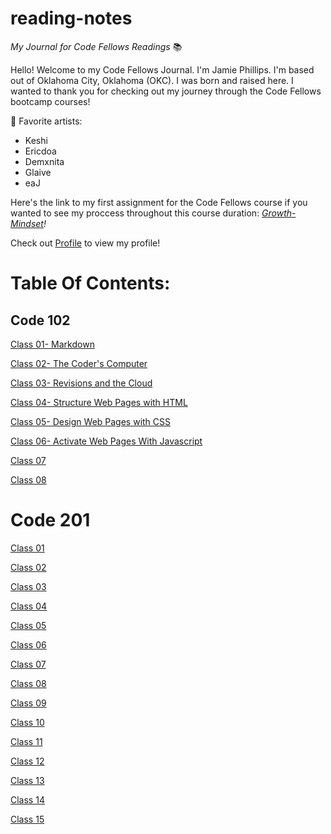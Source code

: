# reading-notes

*My Journal for Code Fellows Readings* 📚


Hello! Welcome to my Code Fellows Journal. I'm Jamie Phillips. I'm based out of Oklahoma City, Oklahoma (OKC). I was born and raised here. I wanted to thank you for checking out my journey through the Code Fellows bootcamp courses!

🎵 Favorite artists:
- Keshi
- Ericdoa
- Demxnita
- Glaive 
- eaJ
  
Here's the link to my first assignment for the Code Fellows course if you wanted to see my proccess throughout this course duration: *[Growth-Mindset](https://jamiephillips212.github.io/reading-notes/growth-mindset)!*

Check out [Profile](https://github.com/jamiephillips212/) to view my profile!
  
# Table Of Contents:

## Code 102

[Class 01- Markdown](https://jamiephillips212.github.io/reading-notes/code-102/markdown)

[Class 02- The Coder's Computer](https://jamiephillips212.github.io/reading-notes/code-102/the-coders-computer)

[Class 03- Revisions and the Cloud](https://jamiephillips212.github.io/reading-notes/code-102/revisions-and-the-cloud)

[Class 04- Structure Web Pages with HTML](https://jamiephillips212.github.io/reading-notes/code-102/structure-web-pages-with-html)

[Class 05- Design Web Pages with CSS](https://jamiephillips212.github.io/reading-notes/code-102/design-web-pages-with-css)

[Class 06- Activate Web Pages With Javascript](https://jamiephillips212.github.io/reading-notes/code-102/activate-web-pages-with-javascript)

[Class 07](https://jamiephillips212.github.io/reading-notes/code-102/programming-with-javascript)

[Class 08](https://jamiephillips212.github.io/reading-notes/code-102/operators-and-loops)

# Code 201

[Class 01](https://jamiephillips212.github.io/reading-notes/code-201/class-01)

[Class 02](https://jamiephillips212.github.io/reading-notes/code-201/class-02)

[Class 03](https://jamiephillips212.github.io/reading-notes/code-201/class-03)

[Class 04](https://jamiephillips212.github.io/reading-notes/code-201/class-04)

[Class 05](https://jamiephillips212.github.io/reading-notes/code-201/class-05)

[Class 06](https://jamiephillips212.github.io/reading-notes/code-201/class-06)

[Class 07](https://jamiephillips212.github.io/reading-notes/code-201/class-07)

[Class 08](https://jamiephillips212.github.io/reading-notes/code-201/class-08)

[Class 09](https://jamiephillips212.github.io/reading-notes/code-201/class-09)

[Class 10](https://jamiephillips212.github.io/reading-notes/code-201/class-10)

[Class 11](https://jamiephillips212.github.io/reading-notes/code-201/class-11)

[Class 12](https://jamiephillips212.github.io/reading-notes/code-201/class-12)

[Class 13](https://jamiephillips212.github.io/reading-notes/code-201/class-13)

[Class 14](https://jamiephillips212.github.io/reading-notes/code-201/class-14)

[Class 15](https://jamiephillips212.github.io/reading-notes/code-201/class-15)
